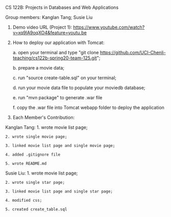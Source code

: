 CS 122B: Projects in Databases and Web Applications 

Group members:
Kanglan Tang; 
Susie Liu


1. Demo video URL (Project 1): https://www.youtube.com/watch?v=xq9lA9oqXO4&feature=youtu.be


2. How to deploy our application with Tomcat: 

	a. open your terminal and type "git clone https://github.com/UCI-Chenli-teaching/cs122b-spring20-team-125.git"; 

	b. prepare a movie data; 

	c. run "source create-table.sql" on your terminal; 

	d. run your movie data file to populate your moviedb database;

	e. run "mvn package" to generate .war file

	f. copy the .war file into Tomcat webapp folder to deploy the application


3. Each Member's Contribution:

Kanglan Tang: 
	1. wrote movie list page;

	2. wrote single movie page;

	3. linked movie list page and single movie page;

	4. added .gitignore file

	5. wrote README.md


Susie Liu:
	1. wrote movie list page;

	2. wrote single star page;

	3. linked movie list page and single star page;

	4. modified css;

	5. created create_table.sql



